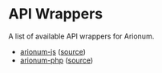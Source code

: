 # API Wrappers

A list of available API wrappers for Arionum.

- [arionum-js](https://npmjs.com/package/arionum-js) ([source](https://github.com/pxgamer/arionum-js))
- [arionum-php](https://packagist.org/packages/pxgamer/arionum-php) ([source](https://github.com/pxgamer/arionum-php))
